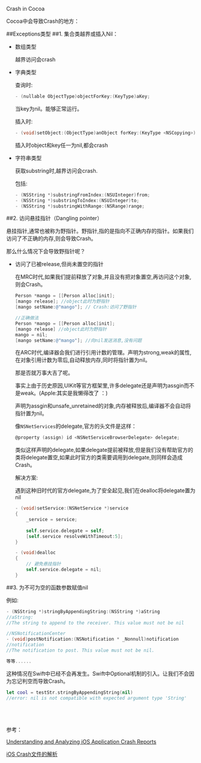 Crash in Cocoa

Cocoa中会导致Crash的地方：

##Exceptions类型
##1. 集合类越界或插入Nil：

- 数组类型
 
	越界访问会crash
	
- 字典类型

	查询时: 
	
	~~~objective-c
	- (nullable ObjectType)objectForKey:(KeyType)aKey;
	~~~
	当key为nil。能够正常运行。
	
	插入时: 
	
	~~~objective-c
	- (void)setObject:(ObjectType)anObject forKey:(KeyType <NSCopying>)aKey;
	~~~
	插入时object和key任一为nil,都会crash

- 字符串类型

	获取substring时,越界访问会crash.
	
	包括:
	
	~~~objective-c
	- (NSString *)substringFromIndex:(NSUInteger)from;
	- (NSString *)substringToIndex:(NSUInteger)to;
	- (NSString *)substringWithRange:(NSRange)range;  
	~~~

##2. 访问悬挂指针（Dangling pointer）

悬挂指针,通常也被称为野指针。野指针,指的是指向不正确内存的指针。如果我们访问了不正确的内存,则会导致Crash。

那么什么情况下会导致野指针呢？

- 访问了已被release,但尚未置空的指针

	在MRC时代,如果我们提前释放了对象,并且没有把对象置空,再访问这个对象,则会Crash。
	
	~~~objective-c
	Person *mango = [[Person alloc]init];
	[mango release]; //object此时为野指针
	[mango setName:@"mango"]; // Crash:访问了野指针
	
	//正确做法
	Person *mango = [[Person alloc]init];
	[mango release] //object此时为野指针
	mango = nil;
	[mango setName:@"mango"]; //向nil发送消息,没有问题
	~~~

	在ARC时代,编译器会我们进行引用计数的管理。声明为strong,weak的属性,在对象引用计数为零后,自动释放内存,同时将指针置为nil。
	
	那是否就万事大吉了呢。
	
	事实上由于历史原因,UIKit等官方框架里,许多delegate还是声明为assgin而不是weak。(Apple:其实是我懒得改了 ：)
	
	声明为assgin和unsafe_unretained的对象,内存被释放后,编译器不会自动将指针置为nil。
	
	像`NSNetServices`的delegate,官方的头文件是这样：

	~~~objective-c
	@property (assign) id <NSNetServiceBrowserDelegate> delegate;
	~~~
	
	类似这样声明的delegate,如果delegate提前被释放,但是我们没有帮助官方的类将delegate置空,如果此时官方的类需要调用到delegate,则同样会造成Crash。
	
	解决方案: 
	
	遇到这种旧时代的官方delegate,为了安全起见,我们在dealloc将delegate置为nil
	
	~~~objective-c
	- (void)setService:(NSNetService *)service
	{
	    _service = service;
	    
	    self.service.delegate = self;
	    [self.service resolveWithTimeout:5];
	}
	
	- (void)dealloc
	{
	    // 避免悬挂指针
	    self.service.delegate = nil;
	}
	~~~

##3. 为不可为空的函数参数赋值nil

例如:
	
~~~objective-c
- (NSString *)stringByAppendingString:(NSString *)aString
//aString:
//The string to append to the receiver. This value must not be nil

//NSNotificationCenter
- (void)postNotification:(NSNotification * _Nonnull)notification
//notification
//The notification to post. This value must not be nil.

等等......
~~~
	
这种情况在Swift中已经不会再发生。Swift中Optional机制的引入。让我们不会因为忘记判空而导致Crash。
	
~~~swift
let cool = testStr.stringByAppendingString(nil)
//error: nil is not compatible with expected argument type 'String'
~~~
	
  
<br><br>	
参考：

[Understanding and Analyzing iOS Application Crash Reports](https://developer.apple.com/library/ios/technotes/tn2151/_index.html)

[iOS Crash文件的解析](http://www.cnblogs.com/smileEvday/p/Crash1.html)